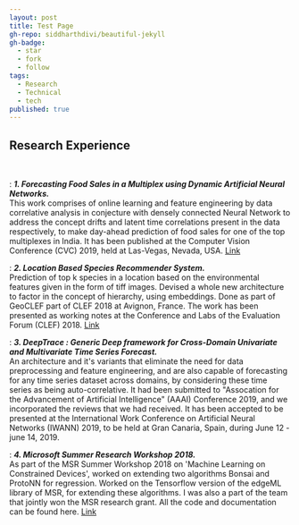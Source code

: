 ```yaml
---
layout: post
title: Test Page
gh-repo: siddharthdivi/beautiful-jekyll
gh-badge:
  - star
  - fork
  - follow
tags:
  - Research
  - Technical
  - tech
published: true
---
```



## **Research Experience**

<br/>

:   **_1. Forecasting Food Sales in a Multiplex using Dynamic Artificial Neural Networks._**  
This work comprises of online learning and feature engineering by data correlative analysis in conjecture with densely connected Neural Network to address the concept drifts and latent time correlations present in the data respectively, to make day-ahead prediction of food sales for one of the top multiplexes in India. It has been published at the Computer Vision Conference (CVC) 2019, held at Las-Vegas, Nevada, USA. [Link][ref5]
<br/>

:  **_2. Location Based Species Recommender System._**  
Prediction of top k species in a location based on the environmental features given in the form of tiff images. Devised a whole new architecture to factor in the concept of hierarchy, using embeddings. Done as part of GeoCLEF part of CLEF 2018 at Avignon, France. The work has been presented as working notes at the Conference and Labs of the Evaluation Forum (CLEF) 2018. [Link][ref6]
<br/>

:  **_3. DeepTrace : Generic Deep framework for Cross-Domain Univariate and Multivariate Time Series Forecast._**  
An architecture and it's variants that eliminate the need for data preprocessing and feature engineering, and are also capable of forecasting for any time series dataset across domains, by considering these time series as being auto-correlative. It had been submitted to "Assocation for the Advancement of Artificial Intelligence" (AAAI) Conference 2019, and we incorporated the reviews that we had received. It has been accepted to be presented at the International Work Conference on Artificial Neural Networks (IWANN) 2019, to be held at Gran Canaria, Spain, during June 12 - june 14, 2019.
<br/>

:  **_4. Microsoft Summer Research Workshop 2018._**  
As part of the MSR Summer Workshop 2018 on 'Machine Learning on Constrained Devices', worked on extending two algorithms Bonsai and ProtoNN for regression. Worked on the Tensorflow version of the edgeML library of MSR, for extending these algorithms. I was also a part of the team that jointly won the MSR research grant. All the code and documentation can be found here. [Link][ref4]

[ref4]: https://github.com/siddharthdivi/EdgeML
[ref5]: https://link.springer.com/chapter/10.1007/978-3-030-17798-0_8
[ref6]: http://ceur-ws.org/Vol-2125/
